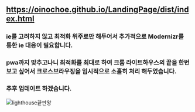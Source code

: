 ## https://oinochoe.github.io/LandingPage/dist/index.html

### ie를 고려하지 않고 최적화 위주로만 해두어서 추가적으로 Modernizr를 통한 ie 대응이 필요합니다.
### pwa까지 맞추고나니 최적화를 최대로 하여 크롬 라이트하우스의 끝을 한번 보고 싶어서 크로스브라우징을 임시적으로 소홀히 처리 해두었습니다.
### 추후 업데이트 하겠습니다.
![lighthouse끝판왕]([https://oinochoe.github.io/LandingPage/perfect.png)